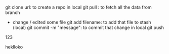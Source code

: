git clone url: to create a repo in local
git pull : to fetch all the data from branch
* change / edited some file
git add filename: to add that file to stash (local)
git commit -m "message": to commit that change in local
git push

123

heklloko
